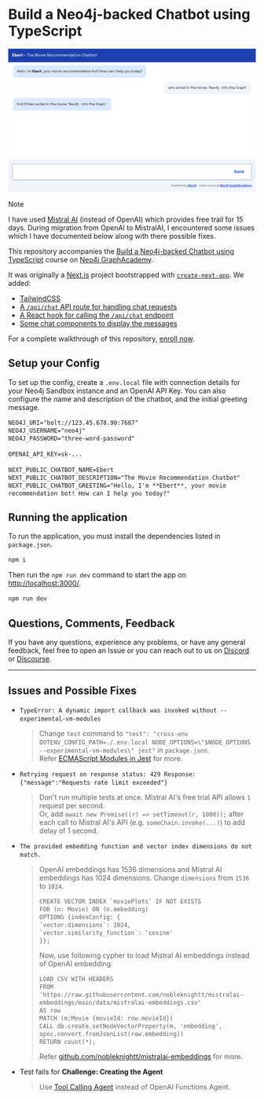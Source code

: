 # Build a Neo4j-backed Chatbot using TypeScript

![](./screenshot.png)

> [!NOTE]
> I have used [Mistral AI](https://mistral.ai/) (instead of OpenAI) which provides free trail for 15 days.
> During migration from OpenAI to MistralAI, I encountered some issues which I have documented below along with there possible fixes.

This repository accompanies the [Build a Neo4j-backed Chatbot using TypeScript](https://graphacademy.neo4j.com/courses/llm-chatbot-typescript/?ref=github) course on [Neo4j GraphAcademy](https://graphacademy.neo4j.com/?ref=github).

It was originally a [Next.js](https://nextjs.org/) project bootstrapped with [`create-next-app`](https://github.com/vercel/next.js/tree/canary/packages/create-next-app). We added:

* [TailwindCSS](https://tailwindcss.com/docs/guides/nextjs)
* [A `/api/chat` API route for handling chat requests](src/pages/api/)
* [A React hook for calling the `/api/chat` endpoint](src/hooks)
* [Some chat components to display the messages](src/components)

For a complete walkthrough of this repository, [enroll now](https://graphacademy.neo4j.com/courses/llm-chatbot-typescript/?ref=github).

## Setup your Config

To set up the config, create a `.env.local` file with connection details for your Neo4j Sandbox instance and an OpenAI API Key.
You can also configure the name and description of the chatbot, and the initial greeting message.

```env
NEO4J_URI="bolt://123.45.678.90:7687"
NEO4J_USERNAME="neo4j"
NEO4J_PASSWORD="three-word-password"

OPENAI_API_KEY=sk-...

NEXT_PUBLIC_CHATBOT_NAME=Ebert
NEXT_PUBLIC_CHATBOT_DESCRIPTION="The Movie Recommendation Chatbot"
NEXT_PUBLIC_CHATBOT_GREETING="Hello, I'm **Ebert**, your movie recommendation bot! How can I help you today?"
```

## Running the application

To run the application, you must install the dependencies listed in `package.json`.

```sh
npm i
```

Then run the `npm run dev` command to start the app on [http://localhost:3000/](http://localhost:3000/).

```sh
npm run dev
```

## Questions, Comments, Feedback

If you have any questions, experience any problems, or have any general feedback, feel free to open an Issue or you can reach out to us on [Discord](https://dev.neo4j.com/chat) or [Discourse](https://dev.neo4j.com/form).

---

## Issues and Possible Fixes

- `TypeError: A dynamic import callback was invoked without --experimental-vm-modules`
    > Change `test` command to `"test": "cross-env DOTENV_CONFIG_PATH=./.env.local NODE_OPTIONS=\"$NODE_OPTIONS --experimental-vm-modules\" jest"` in `package.json`.   
    > Refer [ECMAScript Modules in Jest](https://jestjs.io/docs/ecmascript-modules) for more.

- `Retrying request on response status: 429 Response: {"message":"Requests rate limit exceeded"}`
    > Don't run multiple tests at once. Mistral AI's free trial API allows `1` request per second.  
    > Or, add `await new Promise((r) => setTimeout(r, 1000));` after each call to Mistral AI's API (e.g. `someChain.invoke(...)`) to add delay of 1 second.

- `The provided embedding function and vector index dimensions do not match.`
    > OpenAI embeddings has 1536 dimensions and Mistral AI embeddings has 1024 dimensions.
    > Change `dimensions` from `1536` to `1024`.
    > ```cypher
    > CREATE VECTOR INDEX `moviePlots` IF NOT EXISTS
    > FOR (n: Movie) ON (n.embedding)
    > OPTIONS {indexConfig: {
    > `vector.dimensions`: 1024,
    > `vector.similarity_function`: 'cosine'
    > }};
    > ```
    > 
    > Now, use following cypher to load Mistral AI embeddings instead of OpenAI embedding.  
    > ```cypher
    > LOAD CSV WITH HEADERS
    > FROM 'https://raw.githubusercontent.com/nobleknightt/mistralai-embeddings/main/data/mistralai-embeddings.csv'
    > AS row
    > MATCH (m:Movie {movieId: row.movieId})
    > CALL db.create.setNodeVectorProperty(m, 'embedding', apoc.convert.fromJsonList(row.embedding))
    > RETURN count(*);
    > ```
    >
    > Refer [github.com/nobleknightt/mistralai-embeddings](https://github.com/nobleknightt/mistralai-embeddings/) for more.

- Test fails for **Challenge: Creating the Agent**
    > Use [Tool Calling Agent](https://js.langchain.com/v0.1/docs/modules/agents/agent_types/tool_calling/) instead of OpenAI Functions Agent.
